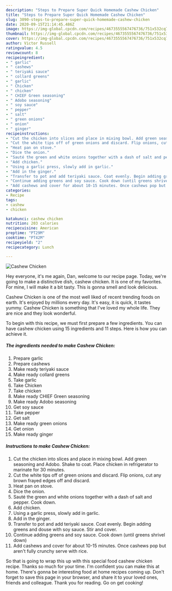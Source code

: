 ```yaml
---
description: "Steps to Prepare Super Quick Homemade Cashew Chicken"
title: "Steps to Prepare Super Quick Homemade Cashew Chicken"
slug: 3090-steps-to-prepare-super-quick-homemade-cashew-chicken
date: 2020-09-15T21:14:45.486Z
image: https://img-global.cpcdn.com/recipes/4673555567476736/751x532cq70/cashew-chicken-recipe-main-photo.jpg
thumbnail: https://img-global.cpcdn.com/recipes/4673555567476736/751x532cq70/cashew-chicken-recipe-main-photo.jpg
cover: https://img-global.cpcdn.com/recipes/4673555567476736/751x532cq70/cashew-chicken-recipe-main-photo.jpg
author: Victor Russell
ratingvalue: 4.5
reviewcount: 8
recipeingredient:
- " garlic"
- " cashews"
- " teriyaki sauce"
- " collard greens"
- " garlic"
- " Chicken"
- " chicken"
- " CHIEF Green seasoning"
- " Adobo seasoning"
- " soy sauce"
- " pepper"
- " salt"
- " green onions"
- " onion"
- " ginger"
recipeinstructions:
- "Cut the chicken into slices and place in mixing bowl. Add green seasoning and Adobo. Shake to coat. Place chicken in refrigerator to marinate for 30 minutes."
- "Cut the white tips off of green onions and discard. Flip onions, cut any brown frayed edges off and discard."
- "Heat pan on stove."
- "Dice the onion."
- "Sauté the green and white onions together with a dash of salt and pepper. Cook down."
- "Add chicken."
- "Using a garlic press, slowly add in garlic."
- "Add in the ginger."
- "Transfer to pot and add teriyaki sauce. Coat evenly. Begin adding greens and douse with soy sauce. Stir and cover."
- "Continue adding greens and soy sauce. Cook down (until greens shrivel down)"
- "Add cashews and cover for about 10-15 minutes. Once cashews pop but aren&#39;t fully crunchy serve with rice."
categories:
- Recipe
tags:
- cashew
- chicken

katakunci: cashew chicken 
nutrition: 203 calories
recipecuisine: American
preptime: "PT29M"
cooktime: "PT42M"
recipeyield: "2"
recipecategory: Lunch

---
```



![Cashew Chicken](https://img-global.cpcdn.com/recipes/4673555567476736/751x532cq70/cashew-chicken-recipe-main-photo.jpg)

Hey everyone, it's me again, Dan, welcome to our recipe page. Today, we're going to make a distinctive dish, cashew chicken. It is one of my favorites. For mine, I will make it a bit tasty. This is gonna smell and look delicious.

Cashew Chicken is one of the most well liked of recent trending foods on earth. It's enjoyed by millions every day. It's easy, it is quick, it tastes yummy. Cashew Chicken is something that I've loved my whole life. They are nice and they look wonderful.




To begin with this recipe, we must first prepare a few ingredients. You can have cashew chicken using 15 ingredients and 11 steps. Here is how you can achieve it.

<!--inarticleads1-->

##### The ingredients needed to make Cashew Chicken:

1. Prepare  garlic
1. Prepare  cashews
1. Make ready  teriyaki sauce
1. Make ready  collard greens
1. Take  garlic
1. Take  Chicken
1. Take  chicken
1. Make ready  CHIEF Green seasoning
1. Make ready  Adobo seasoning
1. Get  soy sauce
1. Take  pepper
1. Get  salt
1. Make ready  green onions
1. Get  onion
1. Make ready  ginger




<!--inarticleads2-->

##### Instructions to make Cashew Chicken:

1. Cut the chicken into slices and place in mixing bowl. Add green seasoning and Adobo. Shake to coat. Place chicken in refrigerator to marinate for 30 minutes.
1. Cut the white tips off of green onions and discard. Flip onions, cut any brown frayed edges off and discard.
1. Heat pan on stove.
1. Dice the onion.
1. Sauté the green and white onions together with a dash of salt and pepper. Cook down.
1. Add chicken.
1. Using a garlic press, slowly add in garlic.
1. Add in the ginger.
1. Transfer to pot and add teriyaki sauce. Coat evenly. Begin adding greens and douse with soy sauce. Stir and cover.
1. Continue adding greens and soy sauce. Cook down (until greens shrivel down)
1. Add cashews and cover for about 10-15 minutes. Once cashews pop but aren&#39;t fully crunchy serve with rice.




So that is going to wrap this up with this special food cashew chicken recipe. Thanks so much for your time. I'm confident you can make this at home. There's gonna be interesting food at home recipes coming up. Don't forget to save this page in your browser, and share it to your loved ones, friends and colleague. Thank you for reading. Go on get cooking!
